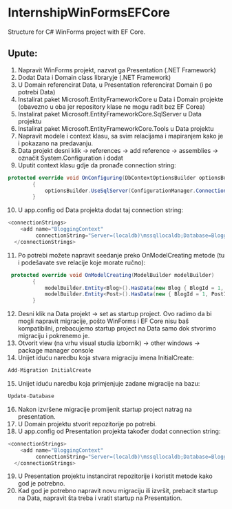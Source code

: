 # InternshipWinFormsEFCore
Structure for C# WinForms project with EF Core.

## Upute:

1. Napravit WinForms projekt, nazvat ga Presentation (.NET Framework)
2. Dodat Data i Domain class libraryje (.NET Framework)
3. U Domain referencirat Data, u Presentation referencirat Domain (i po potrebi Data)
4. Instalirat paket Microsoft.EntityFrameworkCore u Data i Domain projekte (obavezno u oba jer repository klase ne mogu radit bez EF Corea)
5. Instalirat paket Microsoft.EntityFrameworkCore.SqlServer u Data projektu
6. Instalirat paket Microsoft.EntityFrameworkCore.Tools u Data projektu
7. Napravit modele i context klasu, sa svim relacijama i mapiranjem kako je i pokazano na predavanju.
8. Data projekt desni klik -> references -> add reference -> assemblies -> označit System.Configuration i dodat
9. Uputit context klasu gdje da pronađe connection string:
```csharp
protected override void OnConfiguring(DbContextOptionsBuilder optionsBuilder)
        {
            optionsBuilder.UseSqlServer(ConfigurationManager.ConnectionStrings["BloggingContext"].ConnectionString);
        }
```
10. U app.config od Data projekta dodat taj connection string:
```csharp
<connectionStrings>
    <add name="BloggingContext"
         connectionString="Server=(localdb)\mssqllocaldb;Database=Blogging;Trusted_Connection=True;" />
  </connectionStrings>
```
11. Po potrebi možete napravit seedanje preko OnModelCreating metode (tu i podešavate sve relacije koje morate ručno):
```csharp
 protected override void OnModelCreating(ModelBuilder modelBuilder)
        {
            modelBuilder.Entity<Blog>().HasData(new Blog { BlogId = 1, Url = "http://sample.com" });
            modelBuilder.Entity<Post>().HasData(new { BlogId = 1, PostId = 1, Title = "First post", Content = "Test 1" });
        }
```
12. Desni klik na Data projekt -> set as startup project. Ovo radimo da bi mogli napravit migracije, pošto WinForms i EF Core nisu baš kompatibilni, prebacujemo startup project na Data samo dok stvorimo migraciju i pokrenemo je.
13. Otvorit view (na vrhu visual studia izbornik) -> other windows -> package manager console
14. Unijet iduću naredbu koja stvara migraciju imena InitialCreate:
```csharp
Add-Migration InitialCreate
```
15. Unijet iduću naredbu koja primjenjuje zadane migracije na bazu:
```csharp
Update-Database
```
16. Nakon izvršene migracije promijenit startup project natrag na presentation.
17. U Domain projektu stvorit repozitorije po potrebi.
18. U app.config od Presentation projekta također dodat connection string:
```csharp
<connectionStrings>
    <add name="BloggingContext"
         connectionString="Server=(localdb)\mssqllocaldb;Database=Blogging;Trusted_Connection=True;" />
  </connectionStrings>
```
19. U Presentation projektu instancirat repozitorije i koristit metode kako god je potrebno.
20. Kad god je potrebno napravit novu migraciju ili izvršit, prebacit startup na Data, napravit šta treba i vratit startup na Presentation.
